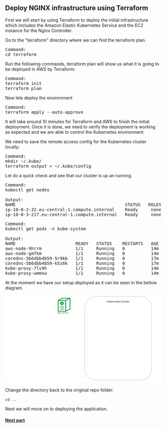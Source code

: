 ## Deploy NGINX infrastructure using Terraform

First we will start by using Terraform to deploy the initial infrastructure which includes the Amazon Elastic Kubernetes Service and the EC2 instance for the Nginx Controller.

Go to the "terraform" directory where we can find the terraform plan.

<pre>
Command:
cd terraform
</pre>

Run the following commands, terraform plan will show us what it is going to be deployed in AWS by Terraform:
<pre>
Command:
terraform init
terraform plan
</pre>
Now lets deploy the environment
<pre>
Command:
terraform apply --auto-approve
</pre>


It will take around 10 minutes for Terraform and AWS to finish the initial deployment.
Once it is done, we need to verify the deployment is working as expected and we are able to control the Kubernetes environment.

We need to save the remote access config for the Kubernetes cluster locally:  
<pre>
Command:
mkdir ~/.kube/ 
terraform output > ~/.kube/config
</pre>




Let do a quick check and see that our cluster is up an running.  
<pre>
Command:
kubectl get nodes

Output:   
NAME                                          STATUS   ROLES    AGE   VERSION  
ip-10-0-2-32.eu-central-1.compute.internal    Ready     none    84s   v1.15.10-eks-bac369  
ip-10-0-3-217.eu-central-1.compute.internal   Ready     none    88s   v1.15.10-eks-bac369  
</pre>
<pre>
Command:
kubectl get pods -n kube-system

Output:
NAME                       READY   STATUS    RESTARTS   AGE  
aws-node-9hrrm             1/1     Running   0          14m  
aws-node-gmfkm             1/1     Running   0          14m  
coredns-5b6dbb4b59-5r9kb   1/1     Running   0          17m  
coredns-5b6dbb4b59-k5z6k   1/1     Running   0          17m  
kube-proxy-7lv9h           1/1     Running   0          14m  
kube-proxy-wmmxw           1/1     Running   0          14m  
</pre>

At the moment we have our setup deployed as it can be seen in the bellow diagram.

![](images/3env.JPG)

Change the directory back to the original repo folder:
```
cd ..
```

Next we will move on to deploying the application.

#### [Next part](4unit.md)
